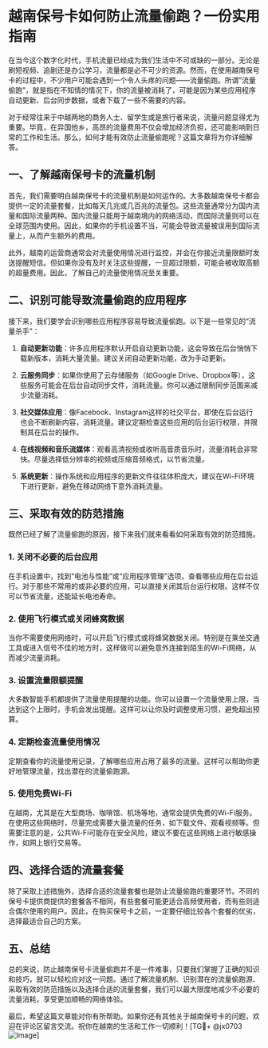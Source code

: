 # 越南保号卡如何防止流量偷跑？一份实用指南

在当今这个数字化时代，手机流量已经成为我们生活中不可或缺的一部分。无论是刷短视频、追剧还是办公学习，流量都是必不可少的资源。然而，在使用越南保号卡的过程中，不少用户可能会遇到一个令人头疼的问题——流量偷跑。所谓“流量偷跑”，就是指在不知情的情况下，你的流量被消耗了，可能是因为某些应用程序自动更新、后台同步数据，或者下载了一些不需要的内容。

对于经常往来于中越两地的商务人士、留学生或是旅行者来说，流量问题显得尤为重要。毕竟，在异国他乡，高昂的流量费用不仅会增加经济负担，还可能影响到日常的工作和生活。那么，如何才能有效防止流量偷跑呢？这篇文章将为你详细解答。

## 一、了解越南保号卡的流量机制

首先，我们需要明白越南保号卡的流量机制是如何运作的。大多数越南保号卡都会提供一定的流量套餐，比如每天几兆或几百兆的流量包。这些流量通常分为国内流量和国际流量两种。国内流量只能用于越南境内的网络活动，而国际流量则可以在全球范围内使用。因此，如果你的手机设置不当，可能会导致流量被误用到国际流量上，从而产生额外的费用。

此外，越南的运营商通常会对流量使用情况进行监控，并会在你接近流量限额时发送提醒短信。但如果你没有及时关注这些提醒，一旦超过限额，可能会被收取高额的超量费用。因此，了解自己的流量使用情况至关重要。

## 二、识别可能导致流量偷跑的应用程序

接下来，我们要学会识别哪些应用程序容易导致流量偷跑。以下是一些常见的“流量杀手”：

1. **自动更新功能**：许多应用程序默认开启自动更新功能，这会导致在后台悄悄下载新版本，消耗大量流量。建议关闭自动更新功能，改为手动更新。

2. **云服务同步**：如果你使用了云存储服务（如Google Drive、Dropbox等），这些服务可能会在后台自动同步文件，消耗流量。你可以通过限制同步范围来减少流量消耗。

3. **社交媒体应用**：像Facebook、Instagram这样的社交平台，即使在后台运行也会不断刷新内容，消耗流量。建议定期检查这些应用的后台运行权限，并限制其在后台的操作。

4. **在线视频和音乐流媒体**：观看高清视频或收听高音质音乐时，流量消耗会非常快。尽量选择低分辨率的视频或压缩音频格式，以节省流量。

5. **系统更新**：操作系统和应用程序的更新文件往往体积庞大，建议在Wi-Fi环境下进行更新，避免在移动网络下意外消耗流量。

## 三、采取有效的防范措施

既然已经了解了流量偷跑的原因，接下来我们就来看看如何采取有效的防范措施。

### 1. 关闭不必要的后台应用

在手机设置中，找到“电池与性能”或“应用程序管理”选项，查看哪些应用在后台运行。对于那些不常用的或非必要的应用，可以直接关闭其后台运行权限。这样不仅可以节省流量，还能延长电池寿命。

### 2. 使用飞行模式或关闭蜂窝数据

当你不需要使用网络时，可以开启飞行模式或将蜂窝数据关闭。特别是在乘坐交通工具或进入信号不佳的地方时，这样做可以避免意外连接到陌生的Wi-Fi网络，从而减少流量消耗。

### 3. 设置流量限额提醒

大多数智能手机都提供了流量使用提醒的功能。你可以设置一个流量使用上限，当达到这个上限时，手机会发出提醒。这样可以让你及时调整使用习惯，避免超出预算。

### 4. 定期检查流量使用情况

定期查看你的流量使用记录，了解哪些应用占用了最多的流量。这样可以帮助你更好地管理流量，找出潜在的流量偷跑源。

### 5. 使用免费Wi-Fi

在越南，尤其是在大型商场、咖啡馆、机场等地，通常会提供免费的Wi-Fi服务。在使用这些网络时，尽量完成需要大量流量的任务，如下载文件、观看视频等。但需要注意的是，公共Wi-Fi可能存在安全风险，建议不要在这些网络上进行敏感操作，如网上银行交易等。

## 四、选择合适的流量套餐

除了采取上述措施外，选择合适的流量套餐也是防止流量偷跑的重要环节。不同的保号卡提供商提供的套餐各不相同，有些套餐可能更适合高频使用者，而有些则适合偶尔使用的用户。因此，在购买保号卡之前，一定要仔细比较各个套餐的优劣，选择最适合自己的方案。

## 五、总结

总的来说，防止越南保号卡流量偷跑并不是一件难事，只要我们掌握了正确的知识和技巧，就可以轻松应对这一问题。通过了解流量机制、识别潜在的流量偷跑源、采取有效的防范措施以及选择合适的流量套餐，我们可以最大限度地减少不必要的流量消耗，享受更加顺畅的网络体验。

最后，希望这篇文章能对你有所帮助。如果你还有其他关于越南保号卡的问题，欢迎在评论区留言交流。祝你在越南的生活和工作一切顺利！[TG💪+ @jx0703 ![Image](https://github.com/user-attachments/assets/dbca1d08-cadb-493c-b0ec-ad6f7a83f270)]